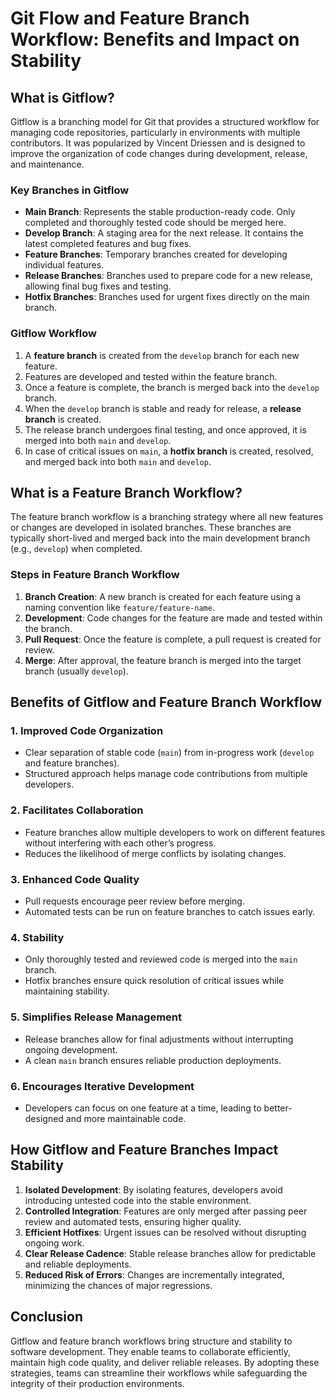 # Git Flow and Feature Branch Workflow: Benefits and Impact on Stability

## What is Gitflow?

Gitflow is a branching model for Git that provides a structured workflow for managing code repositories, particularly in environments with multiple contributors. It was popularized by Vincent Driessen and is designed to improve the organization of code changes during development, release, and maintenance.

### Key Branches in Gitflow
- **Main Branch**: Represents the stable production-ready code. Only completed and thoroughly tested code should be merged here.
- **Develop Branch**: A staging area for the next release. It contains the latest completed features and bug fixes.
- **Feature Branches**: Temporary branches created for developing individual features.
- **Release Branches**: Branches used to prepare code for a new release, allowing final bug fixes and testing.
- **Hotfix Branches**: Branches used for urgent fixes directly on the main branch.

### Gitflow Workflow
1. A **feature branch** is created from the `develop` branch for each new feature.
2. Features are developed and tested within the feature branch.
3. Once a feature is complete, the branch is merged back into the `develop` branch.
4. When the `develop` branch is stable and ready for release, a **release branch** is created.
5. The release branch undergoes final testing, and once approved, it is merged into both `main` and `develop`.
6. In case of critical issues on `main`, a **hotfix branch** is created, resolved, and merged back into both `main` and `develop`.


## What is a Feature Branch Workflow?

The feature branch workflow is a branching strategy where all new features or changes are developed in isolated branches. These branches are typically short-lived and merged back into the main development branch (e.g., `develop`) when completed.

### Steps in Feature Branch Workflow
1. **Branch Creation**: A new branch is created for each feature using a naming convention like `feature/feature-name`.
2. **Development**: Code changes for the feature are made and tested within the branch.
3. **Pull Request**: Once the feature is complete, a pull request is created for review.
4. **Merge**: After approval, the feature branch is merged into the target branch (usually `develop`).


## Benefits of Gitflow and Feature Branch Workflow

### 1. **Improved Code Organization**
   - Clear separation of stable code (`main`) from in-progress work (`develop` and feature branches).
   - Structured approach helps manage code contributions from multiple developers.

### 2. **Facilitates Collaboration**
   - Feature branches allow multiple developers to work on different features without interfering with each other’s progress.
   - Reduces the likelihood of merge conflicts by isolating changes.

### 3. **Enhanced Code Quality**
   - Pull requests encourage peer review before merging.
   - Automated tests can be run on feature branches to catch issues early.

### 4. **Stability**
   - Only thoroughly tested and reviewed code is merged into the `main` branch.
   - Hotfix branches ensure quick resolution of critical issues while maintaining stability.

### 5. **Simplifies Release Management**
   - Release branches allow for final adjustments without interrupting ongoing development.
   - A clean `main` branch ensures reliable production deployments.

### 6. **Encourages Iterative Development**
   - Developers can focus on one feature at a time, leading to better-designed and more maintainable code.


## How Gitflow and Feature Branches Impact Stability

1. **Isolated Development**: By isolating features, developers avoid introducing untested code into the stable environment.
2. **Controlled Integration**: Features are only merged after passing peer review and automated tests, ensuring higher quality.
3. **Efficient Hotfixes**: Urgent issues can be resolved without disrupting ongoing work.
4. **Clear Release Cadence**: Stable release branches allow for predictable and reliable deployments.
5. **Reduced Risk of Errors**: Changes are incrementally integrated, minimizing the chances of major regressions.

## Conclusion

Gitflow and feature branch workflows bring structure and stability to software development. They enable teams to collaborate efficiently, maintain high code quality, and deliver reliable releases. By adopting these strategies, teams can streamline their workflows while safeguarding the integrity of their production environments.
